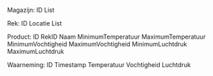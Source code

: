 Magazijn:
  ID
  List<Rekken>

Rek:
  ID
  Locatie
  List<Producten>

Product:
  ID
  RekID
  Naam
  MinimumTemperatuur
  MaximumTemperatuur
  MinimumVochtigheid
  MaximumVochtigheid
  MinimumLuchtdruk
  MaximumLuchtdruk

Waarneming:
  ID
  Timestamp
  Temperatuur
  Vochtigheid
  Luchtdruk
